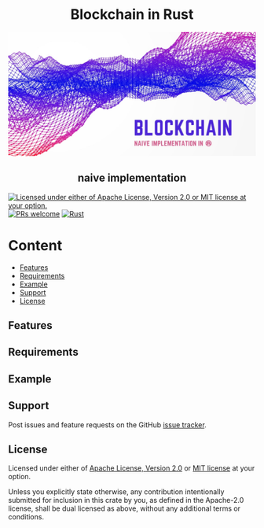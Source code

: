 <h1 align="center">Blockchain in Rust</h1>

<p align="center">
  <a href="https://github.com/minikin/smpl-blockchain-rs">
    <img src="https://github.com/minikin/smpl-blockchain-rs/blob/main/assets/github.jpg?raw=true" alt="Blockchain in Rust" />
  </a>
<h2 align="center">naive implementation</h2>
</p>

[![Licensed under either of Apache License, Version 2.0 or MIT license at your option.](https://img.shields.io/badge/license-MIT-blue.svg)](https://github.com/minikin/smpl-blockchain-rs/blob/main/LICENSE-MIT)
[![PRs welcome](https://img.shields.io/badge/PRs-welcome-brightgreen.svg)](https://github.com/minikin/smpl-blockchain-rs/blob/main/CODE_OF_CONDUCT.md)
[![Rust](https://github.com/minikin/smpl-blockchain-rs/actions/workflows/rust.yml/badge.svg)](https://github.com/minikin/smpl-blockchain-rs/actions/workflows/rust.yml)


# Content

- [Features](#features)
- [Requirements](#requirements)
- [Example](#example)
- [Support](#support)
- [License](#license)

## Features

## Requirements

## Example

## Support

Post issues and feature requests on the GitHub [issue tracker](https://github.com/minikin/smpl-blockchain-rs/issues).

## License

Licensed under either of <a href="LICENSE-APACHE">Apache License, Version
2.0</a> or <a href="LICENSE-MIT">MIT license</a> at your option.

Unless you explicitly state otherwise, any contribution intentionally submitted
for inclusion in this crate by you, as defined in the Apache-2.0 license, shall
be dual licensed as above, without any additional terms or conditions.
